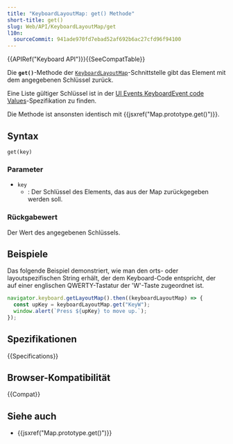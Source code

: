 ```yaml
---
title: "KeyboardLayoutMap: get() Methode"
short-title: get()
slug: Web/API/KeyboardLayoutMap/get
l10n:
  sourceCommit: 941ade970fd7ebad52af692b6ac27cfd96f94100
---
```


{{APIRef("Keyboard API")}}{{SeeCompatTable}}

Die **`get()`**-Methode der [`KeyboardLayoutMap`](/de/docs/Web/API/KeyboardLayoutMap)-Schnittstelle gibt das Element mit dem angegebenen Schlüssel zurück.

Eine Liste gültiger Schlüssel ist in der [UI Events KeyboardEvent code Values](https://w3c.github.io/uievents-code/)-Spezifikation zu finden.

Die Methode ist ansonsten identisch mit {{jsxref("Map.prototype.get()")}}.

## Syntax

```js-nolint
get(key)
```

### Parameter

- `key`
  - : Der Schlüssel des Elements, das aus der Map zurückgegeben werden soll.

### Rückgabewert

Der Wert des angegebenen Schlüssels.

## Beispiele

Das folgende Beispiel demonstriert, wie man den orts- oder layoutspezifischen String erhält, der dem Keyboard-Code entspricht, der auf einer englischen QWERTY-Tastatur der 'W'-Taste zugeordnet ist.

```js
navigator.keyboard.getLayoutMap().then((keyboardLayoutMap) => {
  const upKey = keyboardLayoutMap.get("KeyW");
  window.alert(`Press ${upKey} to move up.`);
});
```

## Spezifikationen

{{Specifications}}

## Browser-Kompatibilität

{{Compat}}

## Siehe auch

- {{jsxref("Map.prototype.get()")}}
